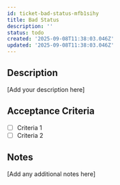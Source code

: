 ```yaml
---
id: ticket-bad-status-mfb1sihy
title: Bad Status
description: ''
status: todo
created: '2025-09-08T11:38:03.046Z'
updated: '2025-09-08T11:38:03.046Z'
---
```


## Description

[Add your description here]

## Acceptance Criteria

- [ ] Criteria 1
- [ ] Criteria 2

## Notes

[Add any additional notes here]
